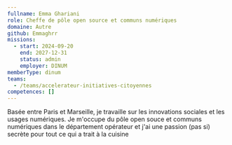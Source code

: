 ```yaml
---
fullname: Emma Ghariani
role: Cheffe de pôle open source et communs numériques
domaine: Autre
github: Emmaghrr
missions:
  - start: 2024-09-20
    end: 2027-12-31
    status: admin
    employer: DINUM
memberType: dinum
teams:
  - /teams/accelerateur-initiatives-citoyennes
competences: []
---
```

Basée entre Paris et Marseille, je travaille sur les innovations sociales et les usages numériques. Je m'occupe du pôle open souce et communs numériques dans le département opérateur et j'ai une passion (pas si) secrète pour tout ce qui a trait à la cuisine